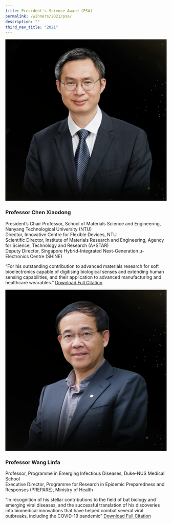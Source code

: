 ```yaml
---
title: President's Science Award (PSA)
permalink: /winners/2021/psa/
description: ""
third_nav_title: "2021"
---
```


![Professor Chen Xiaodong](/images/Winners/2021/Chen%20XiaoDong.png)
### **Professor Chen Xiaodong**
President’s Chair Professor, School of Materials Science and Engineering, Nanyang Technological University (NTU)  
Director, Innovative Centre for Flexible Devices, NTU  
Scientific Director, Institute of Materials Research and Engineering, Agency for Science, Technology and Research (A\*STAR)  
Deputy Director, Singapore Hybrid-Integrated Next-Generation μ-Electronics Centre (SHINE)  

“For his outstanding contribution to advanced materials research for soft bioelectronics capable of digitising biological senses and extending human sensing capabilities, and their application to advanced manufacturing and healthcare wearables.”
[Download Full Citation](/files/Winners/2021/PSA%202021_Prof%20Chen%20Xiaodong.pdf)

![Professor Wang Linfa](/images/Winners/2021/Wang%20Linfa.png)
### **Professor Wang Linfa**
Professor, Programme in Emerging Infectious Diseases, Duke-NUS Medical School  
Executive Director, Programme for Research in Epidemic Preparedness and Responses (PREPARE), Ministry of Health  

“In recognition of his stellar contributions to the field of bat biology and emerging viral diseases, and the successful translation of his discoveries into biomedical innovations that have helped combat several viral outbreaks, including the COVID-19 pandemic” 
[Download Full Citation](/files/Winners/2021/PSA%202021_Prof%20Wang%20Linfa.pdf)